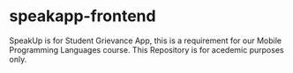 # speakapp-frontend
SpeakUp is for Student Grievance App, this is a requirement for our Mobile Programming Languages course. This Repository is for acedemic purposes only. 
